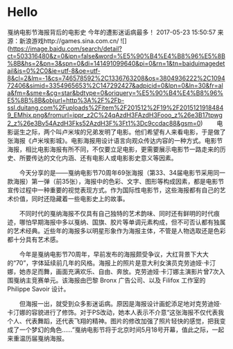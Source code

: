 # Hello
戛纳电影节海报背后的电影史 今年的遭影迷诟病最多！
2017-05-23 15:50:57   来源：新浪游戏http://games.sina.com.cn/
![]
(https://image.baidu.com/search/detail?ct=503316480&z=0&ipn=false&word=%E5%90%B4%E4%B8%96%E5%8B%8B&hs=2&pn=3&spn=0&di=141491099640&pi=0&rn=1&tn=baiduimagedetail&is=0%2C0&ie=utf-8&oe=utf-8&cl=2&lm=-1&cs=746578592%2C1336763208&os=3804936222%2C109472406&simid=3354965653%2C147292427&adpicid=0&lpn=0&ln=30&fr=ala&fm=&sme=&cg=star&bdtype=0&oriquery=%E5%90%B4%E4%B8%96%E5%8B%8B&objurl=http%3A%2F%2Fb-ssl.duitang.com%2Fuploads%2Fitem%2F201512%2F19%2F20151219184849_EMhjx.png&fromurl=ippr_z2C%24qAzdH3FAzdH3Fooo_z%26e3B17tpwg2_z%26e3Bv54AzdH3Fks52AzdH3F%3Ft1%3Dc9ccdac88&gsm=0)
　　电影诞生之际，两个叫卢米埃的兄弟发明了电影。他们希望有人来看电影，于是做了张海报《卢米埃影城》。电影海报用设计语言向观众传达内容的一种方式。电影节海报，相比电影海报有所不同，不仅要立足电影，更需要展示电影节一路走来的历史、所要传达的文化内涵、还有电影人或电影影史意义等因素。

　　今天分享的是——戛纳电影节70周年69张海报（第33、34届电影节采用同一款海报）第一弹（前35张），海报中的色彩、文字、图形等构成因素，都是电影节宣传过程中一种重要的视觉表现方式。作为国际性电影节，这些海报都有自己的艺术价值，同时还隐藏着一些电影史上的故事。

　　不同时代的戛纳海报不仅具有自己独特的艺术韵味、同时还有鲜明的时代痕迹，哪怕早期海报中多以戛纳、国旗、胶片等单调元素构成，但不可否认都有独属的艺术经典。近些年的海报多以明星形象作为海报主体，不管是人物选取还是色彩都十分具有艺术感。

　　今年是戛纳电影节70周年，早前发布的海报颇受争议，大红背景下大大的“70”，字体延续前几年的风格。海报上的照片是意大利女演员克劳迪娅·卡汀娜，她赤足而舞，画面充满欢乐、自由、奔放。克劳迪娅·卡汀娜主演影片曾7次入围戛纳主竞赛单元。该海报由巴黎 Bronx 广告公司、以及 Filifox 工作室的 Philippe Savoir 设计。

　　但海报一出，就受到众多影迷诟病。原因是海报设计画蛇添足地对克劳迪娅·卡汀娜的容貌进行了修饰。对于PS改动，她本人表示不介意“这张海报不仅代表我个人、代表舞蹈，还代表飞翔的精神。图片的修改加强了照片轻快的感觉，把我变成了一个梦幻的角色……”戛纳电影节将于北京时间5月18号开幕，值此之际，一起来重温历届戛纳海报。

